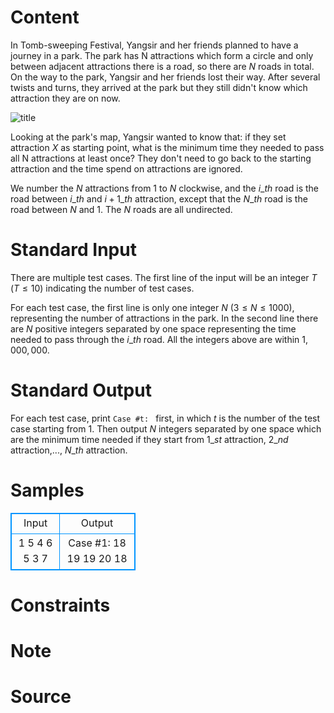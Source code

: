 
# Content

In Tomb-sweeping Festival, Yangsir and her friends planned to have a journey in a park. The park has N attractions which form a circle and only between adjacent attractions there is a road, so there are $N$ roads in total. On the way to the park, Yangsir and her friends lost their way. After several twists and turns, they arrived at the park but they still didn't know which attraction they are on now. 

![title](/source/lutece/journey-1/img/aHR0cHM6Ly9hY20udWVzdGMuZWR1LmNuL21lZGlhL2ltYWdlL3Byb2JsZW0vNTc2LzIwMTQwODI3MjEzMjA3NjU5MjMuanBn.jpg)

Looking at the park's map, Yangsir wanted to know that: if they set attraction $X$ as starting point, what is the minimum time they needed to pass all N attractions at least once? They don't need to go back to the starting attraction and the time spend on attractions are ignored.

We number the $N$ attractions from $1$ to $N$ clockwise, and the $i\_{th}$ road is the road between $i\_{th}$ and $i+1\_{th}$ attraction, except that the $N\_{th}$ road is the road between $N$ and $1$. The $N$ roads are all undirected.

# Standard Input

There are multiple test cases. The first line of the input will be an integer $T$ ($T \leq 10$) indicating the number of test cases.

For each test case, the first line is only one integer $N$ ($3 \leq N \leq 1000$), representing the number of attractions in the park. In the second line there are $N$ positive integers separated by one space representing the time needed to pass through the $i\_{th}$ road. All the integers above are within $1,000,000$.

# Standard Output

For each test case, print `Case #t: ` first, in which $t$ is the number of the test case starting from $1$. Then output $N$ integers separated by one space which are the minimum time needed if they start from $1\_{st}$ attraction, $2\_{nd}$ attraction,..., $N\_{th}$ attraction.

# Samples

<style>
        table,table tr th, table tr td { border:1px solid #0094ff; }
        table { width: 200px; min-height: 25px; line-height: 25px; text-align: center; border-collapse: collapse;}   
    </style>
<table>
	<tr>
		<td>Input</td>
		<td>Output</td>
	</tr>
<tr><td>1
5
4 6 5 3 7</td><td>Case #1: 18 19 19 20 18</td></tr></table>


# Constraints



# Note



# Source


